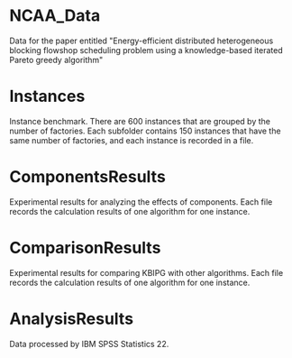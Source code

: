 # NCAA_Data
Data for the paper entitled "Energy-efficient distributed heterogeneous blocking flowshop scheduling problem using a knowledge-based iterated Pareto greedy algorithm"
# Instances
Instance benchmark. There are 600 instances that are grouped by the number of factories. Each subfolder contains 150 instances that have the same number of factories, and each instance is recorded in a file.
# ComponentsResults
Experimental results for analyzing the effects of components. Each file records the calculation results of one algorithm for one instance.
# ComparisonResults
Experimental results for comparing KBIPG with other algorithms. Each file records the calculation results of one algorithm for one instance.
# AnalysisResults
Data processed by IBM SPSS Statistics 22.
